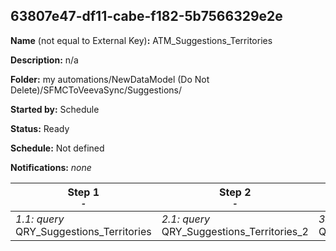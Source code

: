 ## 63807e47-df11-cabe-f182-5b7566329e2e

**Name** (not equal to External Key)**:** ATM_Suggestions_Territories

**Description:** n/a

**Folder:** my automations/NewDataModel (Do Not Delete)/SFMCToVeevaSync/Suggestions/

**Started by:** Schedule

**Status:** Ready

**Schedule:** Not defined

**Notifications:** _none_


| Step 1<br>_<small>-</small>_ | Step 2<br>_<small>-</small>_ | Step 3<br>_<small>-</small>_ | Step 4<br>_<small>-</small>_ |
| --- | --- | --- | --- |
| _1.1: query_<br>QRY_Suggestions_Territories | _2.1: query_<br>QRY_Suggestions_Territories_2 | _3.1: query_<br>QRY_Suggestions_Territories_3 | _4.1: query_<br>QRY_Suggestions_Territories_4 |
